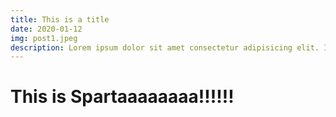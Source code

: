 ```yaml
---
title: This is a title
date: 2020-01-12
img: post1.jpeg
description: Lorem ipsum dolor sit amet consectetur adipisicing elit. Iusto, animi quod. Recusandae officia harum iusto autem ex distinctio voluptatem? Deserunt voluptate excepturi esse, fugiat autem laborum minima inventore magnam mollitia ullam consectetur quod vitae dicta facilis neque aperiam expedita magni illo. Odio quae nisi, corrupti fugiat quibusdam consequatur in impedit!
---
```


# This is Spartaaaaaaaa!!!!!!